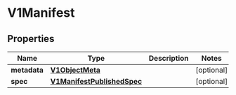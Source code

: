# V1Manifest

## Properties
Name | Type | Description | Notes
------------ | ------------- | ------------- | -------------
**metadata** | [**V1ObjectMeta**](V1ObjectMeta.md) |  |  [optional]
**spec** | [**V1ManifestPublishedSpec**](V1ManifestPublishedSpec.md) |  |  [optional]
